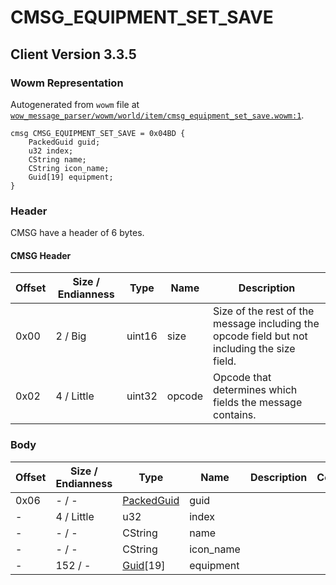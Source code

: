 # CMSG_EQUIPMENT_SET_SAVE

## Client Version 3.3.5

### Wowm Representation

Autogenerated from `wowm` file at [`wow_message_parser/wowm/world/item/cmsg_equipment_set_save.wowm:1`](https://github.com/gtker/wow_messages/tree/main/wow_message_parser/wowm/world/item/cmsg_equipment_set_save.wowm#L1).
```rust,ignore
cmsg CMSG_EQUIPMENT_SET_SAVE = 0x04BD {
    PackedGuid guid;
    u32 index;
    CString name;
    CString icon_name;
    Guid[19] equipment;
}
```
### Header

CMSG have a header of 6 bytes.

#### CMSG Header

| Offset | Size / Endianness | Type   | Name   | Description |
| ------ | ----------------- | ------ | ------ | ----------- |
| 0x00   | 2 / Big           | uint16 | size   | Size of the rest of the message including the opcode field but not including the size field.|
| 0x02   | 4 / Little        | uint32 | opcode | Opcode that determines which fields the message contains.|

### Body

| Offset | Size / Endianness | Type | Name | Description | Comment |
| ------ | ----------------- | ---- | ---- | ----------- | ------- |
| 0x06 | - / - | [PackedGuid](../types/packed-guid.md) | guid |  |  |
| - | 4 / Little | u32 | index |  |  |
| - | - / - | CString | name |  |  |
| - | - / - | CString | icon_name |  |  |
| - | 152 / - | [Guid](../types/packed-guid.md)[19] | equipment |  |  |

